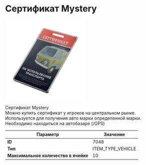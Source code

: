 # Сертификат Mystery

![Item Image](../img/7048.webp?raw=true)

Сертификат Mystery<br>Можно купить сертификат у игроков на центральном рынке.<br>Используется для получения авто марки определенной марки.<br>Необходимо находиться на автобазаре (/GPS)


| Параметр | Значение |
|----------|----------|
| **ID** | 7048 |
| **Тип** | ITEM_TYPE_VEHICLE |
| **Максимальное количество в ячейке** | 10 |

